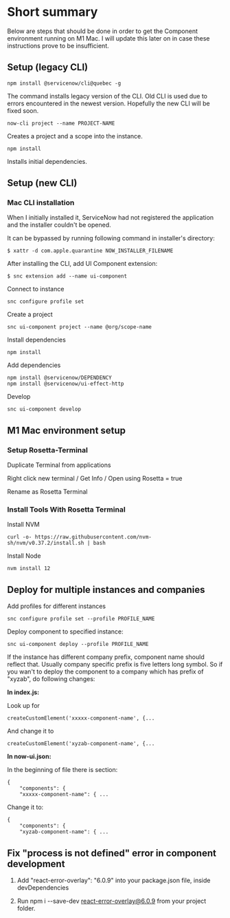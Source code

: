 # Short summary

Below are steps that should be done in order to get the Component environment running on M1 Mac. I will update this later on in case these instructions prove to be insufficient.

## Setup (legacy CLI)

    npm install @servicenow/cli@quebec -g

The command installs legacy version of the CLI. Old CLI is used due to errors encountered in the newest version. Hopefully the new CLI will be fixed soon.

    now-cli project --name PROJECT-NAME

Creates a project and a scope into the instance.

    npm install

Installs initial dependencies.

## Setup (new CLI)

### Mac CLI installation

When I initially installed it, ServiceNow had not registered the application and the installer couldn't be opened.

It can be bypassed by running following command in installer's directory:

    $ xattr -d com.apple.quarantine NOW_INSTALLER_FILENAME

After installing the CLI, add UI Component extension:

    $ snc extension add --name ui-component

Connect to instance

    snc configure profile set

Create a project

    snc ui-component project --name @org/scope-name

Install dependencies

    npm install

Add dependencies

    npm install @servicenow/DEPENDENCY 
    npm install @servicenow/ui-effect-http

Develop

    snc ui-component develop

## M1 Mac environment setup

### Setup Rosetta-Terminal

Duplicate Terminal from applications

Right click new terminal / Get Info / Open using Rosetta = true

Rename as Rosetta Terminal

### Install Tools With Rosetta Terminal

Install NVM

    curl -o- https://raw.githubusercontent.com/nvm-sh/nvm/v0.37.2/install.sh | bash

Install Node

    nvm install 12

## Deploy for multiple instances and companies

Add profiles for different instances

    snc configure profile set --profile PROFILE_NAME

Deploy component to specified instance:

    snc ui-component deploy --profile PROFILE_NAME

If the instance has different company prefix, component name should reflect that. Usually company specific prefix is five letters long symbol. So if you wan't to deploy the component to a company which has prefix of "xyzab", do following changes:

**In index.js:**

Look up for

    createCustomElement('xxxxx-component-name', {...

And change it to

    createCustomElement('xyzab-component-name', {...

**In now-ui.json:**

In the beginning of file there is section:

    {
        "components": {
        "xxxxx-component-name": { ...

Change it to:

    {
        "components": {
        "xyzab-component-name": { ...


## Fix "process is not defined" error in component development

1) Add "react-error-overlay": "6.0.9" into your package.json file, inside devDependencies

2) Run npm i --save-dev react-error-overlay@6.0.9 from your project folder.